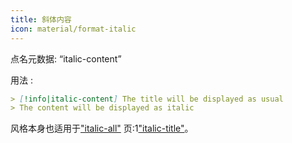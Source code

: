 ```yaml
---
title: 斜体内容
icon: material/format-italic
---
```


点名元数据: “italic-content”

用法 :

```md
> [!info|italic-content] The title will be displayed as usual
> The content will be displayed as italic
```

风格本身也适用于["italic-all"](../combined-styling/page-18.md)
页:1["italic-title"](../title-styling/page-18.md)。

